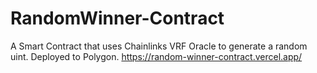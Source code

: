 # RandomWinner-Contract
A Smart Contract that uses Chainlinks VRF Oracle to generate a random uint. Deployed to Polygon.
https://random-winner-contract.vercel.app/
